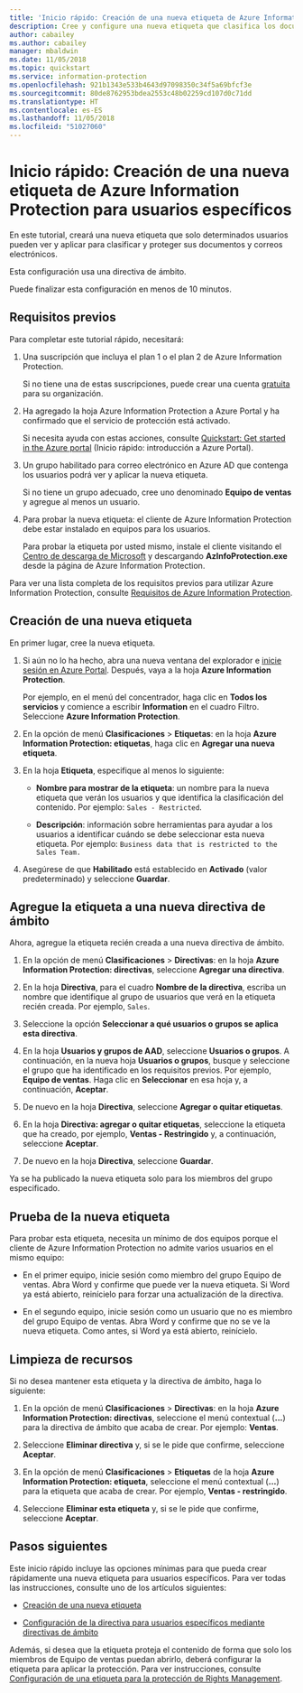 ```yaml
---
title: 'Inicio rápido: Creación de una nueva etiqueta de Azure Information Protection para usuarios específicos'
description: Cree y configure una nueva etiqueta que clasifica los documentos y correos electrónicos para usuarios específicos mediante el uso de una directiva de ámbito.
author: cabailey
ms.author: cabailey
manager: mbaldwin
ms.date: 11/05/2018
ms.topic: quickstart
ms.service: information-protection
ms.openlocfilehash: 921b1343e533b4643d97098350c34f5a69bfcf3e
ms.sourcegitcommit: 80de8762953bdea2553c48b02259cd107d0c71dd
ms.translationtype: HT
ms.contentlocale: es-ES
ms.lasthandoff: 11/05/2018
ms.locfileid: "51027060"
---
```

# <a name="quickstart-create-a-new-azure-information-protection-label-for-specific-users"></a>Inicio rápido: Creación de una nueva etiqueta de Azure Information Protection para usuarios específicos

En este tutorial, creará una nueva etiqueta que solo determinados usuarios pueden ver y aplicar para clasificar y proteger sus documentos y correos electrónicos.

Esta configuración usa una directiva de ámbito.

Puede finalizar esta configuración en menos de 10 minutos.

## <a name="prerequisites"></a>Requisitos previos

Para completar este tutorial rápido, necesitará:

1. Una suscripción que incluya el plan 1 o el plan 2 de Azure Information Protection.
    
    Si no tiene una de estas suscripciones, puede crear una cuenta [gratuita](https://portal.office.com/Signup/Signup.aspx?OfferId=87dd2714-d452-48a0-a809-d2f58c4f68b7) para su organización.

2. Ha agregado la hoja Azure Information Protection a Azure Portal y ha confirmado que el servicio de protección está activado.

    Si necesita ayuda con estas acciones, consulte [Quickstart: Get started in the Azure portal](quickstart-viewpolicy.md) (Inicio rápido: introducción a Azure Portal).

3. Un grupo habilitado para correo electrónico en Azure AD que contenga los usuarios podrá ver y aplicar la nueva etiqueta.
    
    Si no tiene un grupo adecuado, cree uno denominado **Equipo de ventas** y agregue al menos un usuario.

4. Para probar la nueva etiqueta: el cliente de Azure Information Protection debe estar instalado en equipos para los usuarios. 
    
    Para probar la etiqueta por usted mismo, instale el cliente visitando el [Centro de descarga de Microsoft](https://www.microsoft.com/en-us/download/details.aspx?id=53018) y descargando **AzInfoProtection.exe** desde la página de Azure Information Protection.

Para ver una lista completa de los requisitos previos para utilizar Azure Information Protection, consulte [Requisitos de Azure Information Protection](requirements.md).
    
## <a name="create-a-new-label"></a>Creación de una nueva etiqueta

En primer lugar, cree la nueva etiqueta.

1. Si aún no lo ha hecho, abra una nueva ventana del explorador e [inicie sesión en Azure Portal](configure-policy.md#signing-in-to-the-azure-portal). Después, vaya a la hoja **Azure Information Protection**.
    
    Por ejemplo, en el menú del concentrador, haga clic en **Todos los servicios** y comience a escribir **Information** en el cuadro Filtro. Seleccione **Azure Information Protection**.

2. En la opción de menú **Clasificaciones** > **Etiquetas**: en la hoja **Azure Information Protection: etiquetas**, haga clic en **Agregar una nueva etiqueta**.

3. En la hoja **Etiqueta**, especifique al menos lo siguiente:
    
    - **Nombre para mostrar de la etiqueta**: un nombre para la nueva etiqueta que verán los usuarios y que identifica la clasificación del contenido. Por ejemplo: `Sales - Restricted`.
    
    - **Descripción**: información sobre herramientas para ayudar a los usuarios a identificar cuándo se debe seleccionar esta nueva etiqueta. Por ejemplo: `Business data that is restricted to the Sales Team.`

4. Asegúrese de que **Habilitado** está establecido en **Activado** (valor predeterminado) y seleccione **Guardar**.

## <a name="add-the-label-to-a-new-scoped-policy"></a>Agregue la etiqueta a una nueva directiva de ámbito

Ahora, agregue la etiqueta recién creada a una nueva directiva de ámbito.

1. En la opción de menú **Clasificaciones** > **Directivas**: en la hoja **Azure Information Protection: directivas**, seleccione **Agregar una directiva**. 

2. En la hoja **Directiva**, para el cuadro **Nombre de la directiva**, escriba un nombre que identifique al grupo de usuarios que verá en la etiqueta recién creada. Por ejemplo, `Sales`.

3. Seleccione la opción **Seleccionar a qué usuarios o grupos se aplica esta directiva**.

4. En la hoja **Usuarios y grupos de AAD**, seleccione **Usuarios o grupos**. A continuación, en la nueva hoja **Usuarios o grupos**, busque y seleccione el grupo que ha identificado en los requisitos previos. Por ejemplo, **Equipo de ventas**. Haga clic en **Seleccionar** en esa hoja y, a continuación, **Aceptar**.

5. De nuevo en la hoja **Directiva**, seleccione **Agregar o quitar etiquetas**.

6. En la hoja **Directiva: agregar o quitar etiquetas**, seleccione la etiqueta que ha creado, por ejemplo, **Ventas - Restringido** y, a continuación, seleccione **Aceptar**.

7. De nuevo en la hoja **Directiva**, seleccione **Guardar**. 

Ya se ha publicado la nueva etiqueta solo para los miembros del grupo especificado. 

## <a name="test-your-new-label"></a>Prueba de la nueva etiqueta

Para probar esta etiqueta, necesita un mínimo de dos equipos porque el cliente de Azure Information Protection no admite varios usuarios en el mismo equipo:

 - En el primer equipo, inicie sesión como miembro del grupo Equipo de ventas. Abra Word y confirme que puede ver la nueva etiqueta. Si Word ya está abierto, reinícielo para forzar una actualización de la directiva.

- En el segundo equipo, inicie sesión como un usuario que no es miembro del grupo Equipo de ventas. Abra Word y confirme que no se ve la nueva etiqueta. Como antes, si Word ya está abierto, reinícielo.

## <a name="clean-up-resources"></a>Limpieza de recursos

Si no desea mantener esta etiqueta y la directiva de ámbito, haga lo siguiente:

1. En la opción de menú **Clasificaciones** > **Directivas**: en la hoja **Azure Information Protection: directivas**, seleccione el menú contextual (**...**) para la directiva de ámbito que acaba de crear. Por ejemplo: **Ventas**.

2. Seleccione **Eliminar directiva** y, si se le pide que confirme, seleccione **Aceptar**.

3. En la opción de menú **Clasificaciones** > **Etiquetas** de la hoja **Azure Information Protection: etiqueta**, seleccione el menú contextual (**...**) para la etiqueta que acaba de crear.  Por ejemplo, **Ventas - restringido**.

4.  Seleccione **Eliminar esta etiqueta** y, si se le pide que confirme, seleccione **Aceptar**.


## <a name="next-steps"></a>Pasos siguientes

Este inicio rápido incluye las opciones mínimas para que pueda crear rápidamente una nueva etiqueta para usuarios específicos. Para ver todas las instrucciones, consulte uno de los artículos siguientes:

- [Creación de una nueva etiqueta](configure-policy-new-label.md)

- [Configuración de la directiva para usuarios específicos mediante directivas de ámbito](configure-policy-scope.md)

Además, si desea que la etiqueta proteja el contenido de forma que solo los miembros de Equipo de ventas puedan abrirlo, deberá configurar la etiqueta para aplicar la protección. Para ver instrucciones, consulte [Configuración de una etiqueta para la protección de Rights Management](configure-policy-protection.md).

